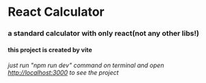 # React Calculator

### a standard calculator with only react(not any other libs!)

#### this project is created by vite

###### just run "npm run dev" command on terminal and open <http://localhost:3000> to see the project
